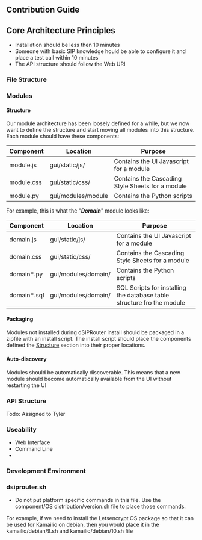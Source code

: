 ## Contribution Guide

## Core Architecture Principles

- Installation should be less then 10 minutes
- Someone with basic SIP knowledge hould be able to configure it and place a test call within 10 minutes
- The API structure should follow the Web URI

### File Structure

### Modules

#### Structure

Our module architecture has been loosely defined for a while, but we now want to define the structure and start moving all modules into this structure.  
Each module should have these components:

| Component | Location | Purpose |
| --------- | -------- | ------- |
| module.js | gui/static/js/ | Contains the UI Javascript for a module |
| module.css | gui/static/css/ | Contains the Cascading Style Sheets for a module |
| module.py | gui/modules/module | Contains the Python scripts |

For example, this is what the "***Domain***" module looks like:

| Component | Location | Purpose |
| --------- | -------- | ------- |
| domain.js | gui/static/js/ | Contains the UI Javascript for a module |
| domain.css | gui/static/css/ | Contains the Cascading Style Sheets for a module |
| domain*.py | gui/modules/domain/ | Contains the Python scripts |
| domain*.sql | gui/modules/domain/ | SQL Scripts for installing the database table structure fro the module |

#### Packaging

Modules not installed during dSIPRouter install should be packaged in a zipfile with an install script. The install script should place the components defined 
the [Structure](#structure) section into their proper locations.




#### Auto-discovery 

Modules should be automatically discoverable.  This means that a new module should become automatically available from the UI without restarting the UI


### API Structure 

Todo: Assigned to Tyler

### Useability
 - Web Interface
 - Command Line
 - 

### Development Environment

### dsiprouter.sh

- Do not put platform specific commands in this file.  Use the component/OS distribution/version.sh file to place those commands.

For example, if we need to install the Letsencrypt OS package so that it can be used for Kamailio on debian, then you would
place it in the kamailio/debian/9.sh and kamailio/debian/10.sh file
